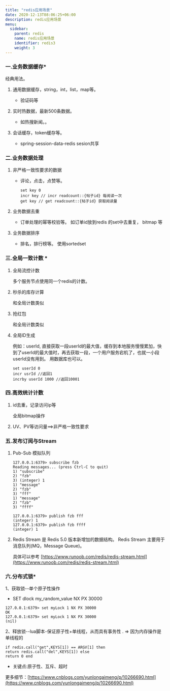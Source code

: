 ```yaml
---
title: "redis应用场景"
date: 2020-12-13T08:06:25+06:00
description: redis应用场景
menu:
  sidebar:
    parent: redis
    name: redis应用场景
    identifier: redis3
    weight: 3
---
```


### 一.业务数据缓存*

经典用法。

1. 通用数据缓存，string，int，list，map等。

   * 验证码等

2. 实时热数据，最新500条数据。 

   * 如热搜新闻。。

3. 会话缓存，token缓存等。

   * spring-session-data-redis sesion共享

   

### 二.业务数据处理

1. 非严格一致性要求的数据

   * 评论，点击，点赞等。

     ```
     set key 0
     incr key // incr readcount::{帖子id} 每阅读一次
     get key // get readcount::{帖子id} 获取阅读量
     ```

      

2. 业务数据去重

   * 订单处理的幂等校验等。 如订单id放到redis 的set中去重复， bitmap 等

3. 业务数据排序

   * 排名，排行榜等。  使用sortedset

   

### 三.全局一致计数 *

1. 全局流控计数 

   多个服务节点使用同一个redis的计数。

2. 秒杀的库存计算 

   和全局计数类似

3. 抢红包 

   和全局计数类似

4. 全局ID生成

   例如：userId, 直接获取一段userId的最大值，缓存到本地服务慢慢累加，快到了userId的最大值时，再去获取一段，一个用户服务宕机了，也就一小段userId没有用到。 用数据库也可以。

   ```
   set userId 0
   incr usrId //返回1
   incrby userId 1000 //返回10001
   ```

   

### 四.高效统计计数

1. id去重，记录访问ip等

   全局bitmap操作 

2. UV、PV等访问量==>非严格一致性要求

### 五.发布订阅与Stream

1. Pub-Sub 模拟队列

   ```
   127.0.0.1:6379> subscribe fzb 
   Reading messages... (press Ctrl-C to quit)
   1) "subscribe"
   2) "fzb"
   3) (integer) 1
   1) "message"
   2) "fzb"
   3) "fff"
   1) "message"
   2) "fzb"
   3) "ffff"
   
   127.0.0.1:6379> publish fzb fff
   (integer) 1
   127.0.0.1:6379> publish fzb ffff
   (integer) 1
   ```

   

2. Redis Stream 是 Redis 5.0 版本新增加的数据结构。
   Redis Stream 主要用于消息队列(MQ，Message Queue)。 

   具体可以参考 [https://www.runoob.com/redis/redis-stream.html](https://www.runoob.com/redis/redis-stream.html)

### 六.分布式锁*

1、获取锁--单个原子性操作

- SET dlock my_random_value NX PX 30000

```
127.0.0.1:6379> set myLock 1 NX PX 30000
OK
127.0.0.1:6379> set myLock 1 NX PX 30000
(nil)
```



2、释放锁--lua脚本-保证原子性+单线程，从而具有事务性 .   => 因为内存操作是单线程的

```
if redis.call("get",KEYS[1]) == ARGV[1] then
return redis.call("del",KEYS[1]) else
return 0 end
```

- 关键点:原子性、互斥、超时



更多细节：[https://www.cnblogs.com/yunlongaimeng/p/10266690.html](https://www.cnblogs.com/yunlongaimeng/p/10266690.html)